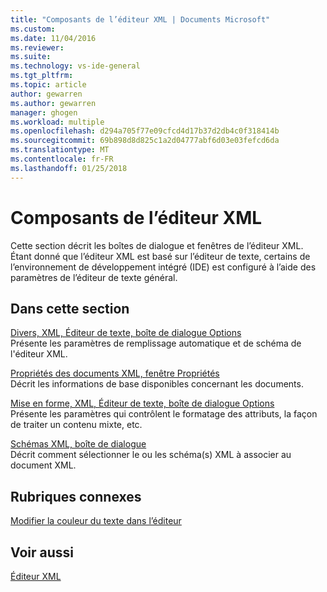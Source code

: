 ```yaml
---
title: "Composants de l’éditeur XML | Documents Microsoft"
ms.custom: 
ms.date: 11/04/2016
ms.reviewer: 
ms.suite: 
ms.technology: vs-ide-general
ms.tgt_pltfrm: 
ms.topic: article
author: gewarren
ms.author: gewarren
manager: ghogen
ms.workload: multiple
ms.openlocfilehash: d294a705f77e09cfcd4d17b37d2db4c0f318414b
ms.sourcegitcommit: 69b898d8d825c1a2d04777abf6d03e03fefcd6da
ms.translationtype: MT
ms.contentlocale: fr-FR
ms.lasthandoff: 01/25/2018
---
```

# <a name="xml-editor-components"></a>Composants de l’éditeur XML

Cette section décrit les boîtes de dialogue et fenêtres de l’éditeur XML. Étant donné que l’éditeur XML est basé sur l’éditeur de texte, certains de l’environnement de développement intégré (IDE) est configuré à l’aide des paramètres de l’éditeur de texte général.

## <a name="in-this-section"></a>Dans cette section

[Divers, XML, Éditeur de texte, boîte de dialogue Options](../xml-tools/miscellaneous-xml-text-editor-options-dialog-box.md)  
Présente les paramètres de remplissage automatique et de schéma de l'éditeur XML.

[Propriétés des documents XML, fenêtre Propriétés](../xml-tools/xml-document-properties-properties-window.md)  
Décrit les informations de base disponibles concernant les documents.

[Mise en forme, XML, Éditeur de texte, boîte de dialogue Options](../xml-tools/formatting-xml-text-editor-options-dialog-box.md)  
Présente les paramètres qui contrôlent le formatage des attributs, la façon de traiter un contenu mixte, etc.

[Schémas XML, boîte de dialogue](../xml-tools/xml-schemas-dialog-box.md)  
Décrit comment sélectionner le ou les schéma(s) XML à associer au document XML.

## <a name="related-sections"></a>Rubriques connexes

[Modifier la couleur du texte dans l’éditeur](../ide/quickstart-personalize-the-ide.md#change-text-color)

## <a name="see-also"></a>Voir aussi

[Éditeur XML](../xml-tools/xml-editor.md)